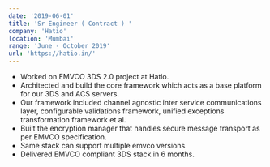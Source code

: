 ```yaml
---
date: '2019-06-01'
title: 'Sr Engineer ( Contract ) '
company: 'Hatio'
location: 'Mumbai'
range: 'June - October 2019'
url: 'https://hatio.in/'
---
```


- Worked on EMVCO 3DS 2.0 project at Hatio.
- Architected and build the core framework which acts as a base platform for our 3DS and ACS servers.
- Our framework included channel agnostic inter service communications layer, configurable validations framework, unified exceptions transformation framework et al.
- Built the encryption manager that handles secure message transport as per EMVCO specification.
- Same stack can support multiple emvco versions.
- Delivered EMVCO compliant 3DS stack in 6 months.

